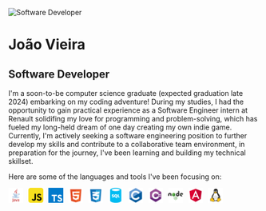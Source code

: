 ![Software Developer](https://arturssmirnovs.github.io/github-profile-readme-generator/images/banner.png)

# João Vieira
## Software Developer

  I'm a soon-to-be computer science graduate (expected graduation late 2024) embarking on my coding adventure! During my studies, I had the opportunity to gain practical experience as a Software Engineer intern at Renault solidifing my love for programming and problem-solving, which has fueled my long-held dream of one day creating my own indie game.
  Currently, I'm actively seeking a software engineering position to further develop my skills and contribute to a collaborative team environment, in preparation for the journey, I've been learning and building my technical skillset. 

Here are some of the languages and tools I've been focusing on:

<img align="left" alt="Java" width="30px" style="padding-right:10px;" src="https://github.com/JoaoFSOV/JoaoFSOV/blob/main/java.svg"/>
<img align="left" alt="JavaScript" width="30px" style="padding-right:10px;" src="https://github.com/JoaoFSOV/JoaoFSOV/blob/main/javascript.svg"/>
<img align="left" alt="TypeScript" width="30px" style="padding-right:10px;" src="https://github.com/JoaoFSOV/JoaoFSOV/blob/main/typescript.svg"/>
<img align="left" alt="HTML" width="30px" style="padding-right:10px;" src="https://github.com/JoaoFSOV/JoaoFSOV/blob/main/html.svg"/>
<img align="left" alt="CSS" width="30px" style="padding-right:10px;" src="https://github.com/JoaoFSOV/JoaoFSOV/blob/main/css.svg"/>
<img align="left" alt="SQL" width="30px" style="padding-right:10px;" src="https://github.com/JoaoFSOV/JoaoFSOV/blob/main/sql.svg"/>
<img align="left" alt="C" width="30px" style="padding-right:10px;" src="https://github.com/JoaoFSOV/JoaoFSOV/blob/main/c.svg"/>
<img align="left" alt="Csharp" width="30px" style="padding-right:10px;" src="https://github.com/JoaoFSOV/JoaoFSOV/blob/main/c%23.svg"/>
<img align="left" alt="NodeJS" width="30px" style="padding-right:10px;" src="https://github.com/JoaoFSOV/JoaoFSOV/blob/main/nodejs.svg"/>
<img align="left" alt="Angular" width="30px" style="padding-right:10px;" src="https://github.com/JoaoFSOV/JoaoFSOV/blob/main/angular.svg"/>
<img align="left" alt="Linux" width="30px" style="padding-right:10px;" src="https://github.com/JoaoFSOV/JoaoFSOV/blob/main/linux.svg"/>


